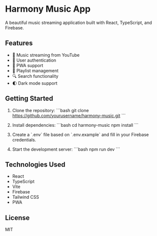 # Harmony Music App

A beautiful music streaming application built with React, TypeScript, and Firebase.

## Features

- 🎵 Music streaming from YouTube
- 👤 User authentication
- 📱 PWA support
- 🎯 Playlist management
- 🔍 Search functionality
- 🌓 Dark mode support

## Getting Started

1. Clone the repository:
\`\`\`bash
git clone https://github.com/yourusername/harmony-music.git
\`\`\`

2. Install dependencies:
\`\`\`bash
cd harmony-music
npm install
\`\`\`

3. Create a \`.env\` file based on \`.env.example\` and fill in your Firebase credentials.

4. Start the development server:
\`\`\`bash
npm run dev
\`\`\`

## Technologies Used

- React
- TypeScript
- Vite
- Firebase
- Tailwind CSS
- PWA

## License

MIT